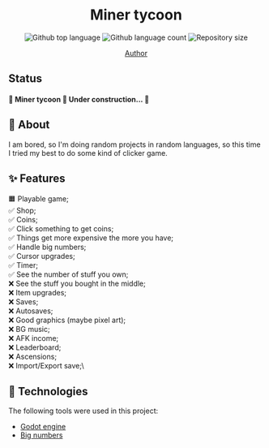 
<h1 align="center">Miner tycoon</h1>


<p align="center">
  <img alt="Github top language" src="https://img.shields.io/github/languages/top/ondrejhonus/miner_tycoon?color=56BEB8">
  <img alt="Github language count" src="https://img.shields.io/github/languages/count/ondrejhonus/miner_tycoon?color=56BEB8">
  <img alt="Repository size" src="https://img.shields.io/github/repo-size/ondrejhonus/miner_tycoon?color=56BEB8">
</p>
<p align="center">
  <a href="https://github.com/ondrejhonus" target="_blank">Author</a>
</p>

 ## Status ##

<h4> 
	🚧  Miner tycoon 🚀 Under construction...  🚧
</h4> 

## 💭 About ##

I am bored, so I'm doing random projects in random languages,
so this time I tried my best to do some kind of clicker game.

## ✨ Features ##

🟧 Playable game;\
✅ Shop;\
✅ Coins;\
✅ Click something to get coins;\
✅ Things get more expensive the more you have;\
✅ Handle big numbers;\
✅ Cursor upgrades;\
✅ Timer;\
✅ See the number of stuff you own;\
❌ See the stuff you bought in the middle;\
❌ Item upgrades;\
❌ Saves;\
❌ Autosaves;\
❌ Good graphics (maybe pixel art);\
❌ BG music;\
❌ AFK income;\
❌ Leaderboard;\
❌ Ascensions;\
❌ Import/Export save;\

## 🚀 Technologies ##

The following tools were used in this project:

- [Godot engine](https://godotengine.org/)
- [Big numbers](https://github.com/ChronoDK/GodotBigNumberClass)


